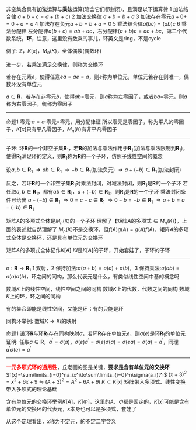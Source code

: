 非空集合具有**加法**运算与**乘法**运算(暗含它们都封闭)，且满足以下运算律
1 加法结合律 $a+b+c=a+(b+c)$
2 加法交换律 $a+b=b+a$
3 加法存在零元$a+0+=0+a=a$
4 加法存在负元$a+b=b+a=0$
5 乘法结合律$a(bc)=(ab)c$
6 乘法分配律 左分配律$a(b+c)=ab+ac$，右分配律$(a+b)c=ac+bc$，第二个代数系统，**环**，注意，这里没有数乘的事儿，环英文是ring，不是cycle

例子: $\mathbb Z$，$K[x]$，$M_n(K)$，全体偶数(偶数环)

进一步，若乘法满足交换律，则称为交换环

若存在元素$e$，使得任意$ea=ae=a$，则$e$称为单位元，单位元若存在则唯一，偶数环没有单位元

$a\in\mathbf R$，若存在非零元$b$，使得$ab=$零元，则$a$称为左零因子，或者$ba=$零元，则$a$称为右零因子，统称为零因子

---

命题1 零元$\cdot a=a\cdot$零元$=$零元，用分配律证
所以零元是零因子，称为平凡的零因子，$K[x]$只有平凡零因子，$M_n(K)$有非平凡零因子

---

子环: 环$\mathbf R$的一个非空子集$\mathbf R_1$，若$\mathbf R$的加法与乘法作用于$\mathbf R_1$(加法与乘法限制到$\mathbf R_1$)，使得$\mathbf R_1$满足环的定义，则$\mathbf R_1$称为$\mathbf R$的一个子环，仿照子线性空间的概念

设$a,b\in\mathbf R_1$
$\Rightarrow ab\in\mathbf R_1$
$\Rightarrow-b\in\mathbf R_1$(加法负元)
$\Rightarrow a+(-b)\in\mathbf R_1$(加法封闭)

反之，若环$\mathbf R$的一个非空子集$\mathbf R_1$对乘法封闭，对减法封闭，则$\mathbf R_1$是$\mathbf R$的一个子环
若任取$a,b\in\mathbf R_1$，都有$ab\in\mathbf R_1$，$a+(-b)\in\mathbf R_1$，则$\mathbf R_1$是$\mathbf R$的一个子环
乘法封闭条件已给出
$a+(-b)\in\mathbf R_1$
$\Rightarrow 0=c-c\in\mathbf R_1$
$\Rightarrow 0-b=-b\in\mathbf R_1$
$\Rightarrow a+b=a-(-b)\in\mathbf R_1$

矩阵$A$的多项式全体是$M_n(K)$的一个子环
理解了【矩阵$A$的多项式$\in M_n(K)$】，上面的表述就自然理解了
$M_n(K)$不是交换环，但$f(A)g(A)=g(A)f(A)$，矩阵$A$的多项式全体是交换环，还是具有单位元的交换环

矩阵$A$的多项式全体记作$K[A]$
$KI$是$K[A]$的子环，开始套娃了，子环的子环

---

$\sigma:\mathbf R\to\mathbf R_1$
1 双射，2 保持加法:$\sigma(a+b)=\sigma(a)+\sigma(b)$，3 保持乘法:$\sigma(ab)=\sigma(a)\sigma(b)$，环之间的同构，那么代表元是什么，有类似线性空间中基的概念吗

数域$K$上的线性空间，线性空间之间的同构
数域$K$上的代数，代数之间的同构
数域$K$上的环，环之间的同构

有的集合即能是线性空间，又能是环；有的只能是环

同构环举例: 数域$K\to KI$的映射

命题1 设环$\mathbf R$与环$\mathbf R_1$存在同构映射$\sigma$，若环$\mathbf R$存在单位元$e$，则$\sigma(e)$是环$\mathbf R_1$的单位元
证明: 任取$a\in\mathbf R$，$a^\prime=\sigma(a)$，$\sigma(e)a^\prime=\sigma(e)\sigma(a)=\sigma(ea)=\sigma(a)=a^\prime$，同理$a^\prime\sigma(e)=a^\prime$

---

**<font color=red>一元多项式环的通用性</font>**，丘老画的图是关键，**要求是含有单位元的交换环**
$f(x)=\sum\limits_{i=0}^na_ix^i\to\sum\limits_{i=0}^n\sigma(a_i)t^i$
$(x+3)^2=x^2+6x+9\leftrightharpoons(A+3)^2=A^2+6A+9I$
$K\subset K[x]$
矩阵带入多项式、线性变换带入多项式的理论基础

含有单位元的交换环举例$K[A]$，$K[\Phi]$，这里的$A$、$\Phi$都是固定的，$K[x]$可能是含有单位元的交换环的代表元，$x$本身也可以是多项式，套娃了

从这个定理看出，$x$称为不定元，的不定二字含义
